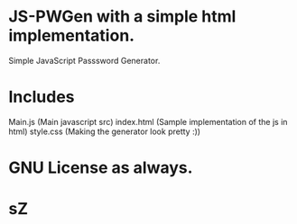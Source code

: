 # JS-PWGen with a simple html implementation. 
Simple JavaScript Passsword Generator.

# Includes
Main.js (Main javascript src)
index.html (Sample implementation of the js in html)
style.css (Making the generator look pretty :))

# GNU License as always.
# sZ
